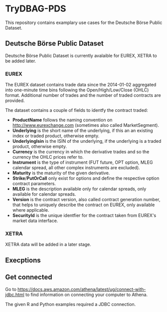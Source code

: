 # TryDBAG-PDS

This repository contains examplary use cases for the Deutsche Börse Public Dataset.

## Deutsche Börse Public Dataset

Deutsche Börse Public Dataset is currently avalaible for EUREX, XETRA to be added later.

### EUREX

The EUREX dataset contains trade data since the 2014-01-02 aggregated into one-minute time bins following the Open/High/Low/Close (OHLC) format. Additional number of trades and the number of traded contracts are provided.

The dataset contains a couple of fields to identfy the contract traded:
* **ProductName** follows the naming convention on http://www.eurexchange.com (sometimes also called MarketSegment).
*	**Underlying** is the short name of the underlying, if this an an existing index or traded product, otherwise empty.
* **UnderlyingIsin** is the ISIN of the underlying, if the underlying is a traded product, otherwise empty.
* **Currency** is the currency in which the derivative trades and so the currency the OHLC prices refer to.
* **Instrument** is the type of instrument (FUT future, OPT option, MLEG calendar spread, all other complex instruments are excluded).
* **Maturity** is the maturity of the given derivative.
* **Strike**/**PutOrCall** only exist for options and define the respective option contract parameters.
* **MLEG** is the description available only for calendar spreads, only available for calendar spreads.
* **Version** is the contract version, also called contract generation number, that helps to uniquely describe the contract on EUREX, only available where applicable.
* **SecurityId** is the unique identfier for the contract taken from EUREX's market data interface.

### XETRA

XETRA data will be added in a later stage.

## Execptions

## Get connected

Go to https://docs.aws.amazon.com/athena/latest/ug/connect-with-jdbc.html to find information on connecting your computer to Athena.

The given R and Python examples required a JDBC connection.

